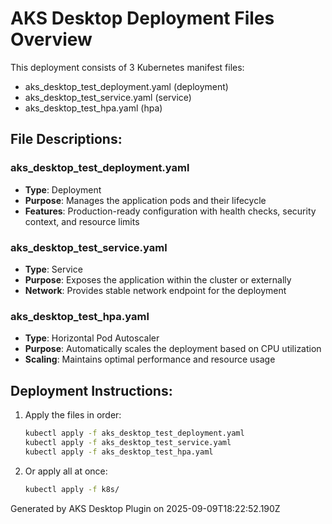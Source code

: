 # AKS Desktop Deployment Files Overview

This deployment consists of 3 Kubernetes manifest files:

- aks_desktop_test_deployment.yaml (deployment)
- aks_desktop_test_service.yaml (service)
- aks_desktop_test_hpa.yaml (hpa)

## File Descriptions:

### aks_desktop_test_deployment.yaml
- **Type**: Deployment
- **Purpose**: Manages the application pods and their lifecycle
- **Features**: Production-ready configuration with health checks, security context, and resource limits

### aks_desktop_test_service.yaml
- **Type**: Service  
- **Purpose**: Exposes the application within the cluster or externally
- **Network**: Provides stable network endpoint for the deployment

### aks_desktop_test_hpa.yaml
- **Type**: Horizontal Pod Autoscaler
- **Purpose**: Automatically scales the deployment based on CPU utilization
- **Scaling**: Maintains optimal performance and resource usage

## Deployment Instructions:

1. Apply the files in order:
   ```bash
   kubectl apply -f aks_desktop_test_deployment.yaml
   kubectl apply -f aks_desktop_test_service.yaml
   kubectl apply -f aks_desktop_test_hpa.yaml
   ```

2. Or apply all at once:
   ```bash
   kubectl apply -f k8s/
   ```

Generated by AKS Desktop Plugin on 2025-09-09T18:22:52.190Z
